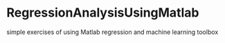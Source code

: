 # RegressionAnalysisUsingMatlab
simple exercises of using Matlab regression and machine learning toolbox
